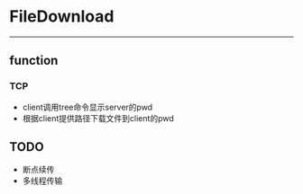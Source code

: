 # FileDownload
----------

## function
### TCP
* client调用tree命令显示server的pwd
* 根据client提供路径下载文件到client的pwd

## TODO
* 断点续传
* 多线程传输

